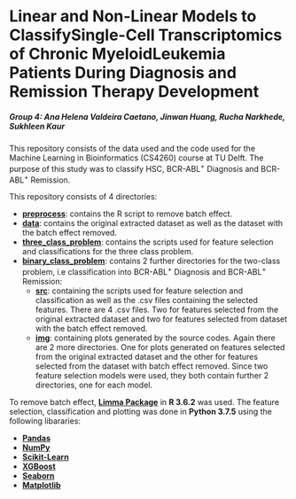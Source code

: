 # Linear and Non-Linear Models to ClassifySingle-Cell Transcriptomics of Chronic MyeloidLeukemia Patients During Diagnosis and Remission Therapy Development

##### Group 4: Ana Helena Valdeira Caetano, Jinwan Huang, Rucha Narkhede, Sukhleen Kaur 

This repository consists of the data used and the code used for the Machine Learning in Bioinformatics (CS4260) course at TU Delft. The purpose of this study was to classify HSC, BCR-ABL<sup>+</sup> Diagnosis and BCR-ABL<sup>+</sup> Remission.

This repository consists of 4 directories:
* [**preprocess**](https://github.com/J-E-11/MLBio/tree/master/preprocess): contains the R script to remove batch effect.
* [**data**](https://github.com/J-E-11/MLBio/tree/master/data): contains the original extracted dataset as well as the dataset with the batch effect removed.
* [**three_class_problem**](https://github.com/J-E-11/MLBio/tree/master/three_class_problem): contains the scripts used for feature selection and classifications for the three class problem.
* [**binary_class_problem**](https://github.com/J-E-11/MLBio/tree/master/binary_class_problem): contains 2 further directories for the two-class problem, i.e classification into BCR-ABL<sup>+</sup> Diagnosis and BCR-ABL<sup>+</sup> Remission:
    * [**src**](https://github.com/J-E-11/MLBio/tree/master/binary_class_problem/src): containing the scripts used for feature selection and classification as well as the .csv files containing the selected features. There are 4 .csv files. Two for features selected from the original extracted dataset and two for features selected from dataset with the batch effect removed.
    * [**img**](https://github.com/J-E-11/MLBio/tree/master/binary_class_problem/img): containing plots generated by the source codes. Again there are 2 more directories. One for plots generated on features selected from the original extracted dataset and the other for features selected from the dataset with batch effect removed. Since two feature selection models were used, they both contain further 2 directories, one for each model.


To remove batch effect, [**Limma Package**](https://rdrr.io/bioc/limma/) in **R 3.6.2** was used. The feature selection, classification and plotting was done in **Python 3.7.5** using the following libararies:
* [**Pandas**](https://pandas.pydata.org/pandas-docs/version/0.24.2/index.html)
* [**NumPy**](https://numpy.org/devdocs/release/1.16.2-notes.html)
* [**Scikit-Learn**](https://scikit-learn.org/stable/index.html)
* [**XGBoost**](https://xgboost.readthedocs.io/en/stable/python/index.html)
* [**Seaborn**](https://seaborn.pydata.org/)
* [**Matplotlib**](https://matplotlib.org/3.0.3/index.html)

